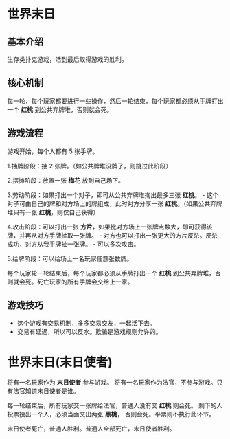 # 世界末日

## 基本介绍

生存类扑克游戏，活到最后取得游戏的胜利。

## 核心机制

每一轮，每个玩家都要进行一些操作，然后一轮结束，每个玩家都必须从手牌打出一个 **红桃** 到公共弃牌堆，否则就会死。

## 游戏流程

游戏开始，每个人都有 5 张手牌。

1.抽牌阶段：抽 2 张牌。（如公共牌堆没牌了，则跳过此阶段）

2.摆摊阶段：放置一张 **梅花** 放到自己场下。

3.劳动阶段：如果打出一个对子，即可从公共弃牌堆掏出最多三张 **红桃**。 - 这个对子可由自己的牌和对方场上的牌组成，此时对方分享一张 **红桃**。（如果公共弃牌堆只有一张 **红桃**，则仅自己获得）

4.攻击阶段：可以打出一张 **方片**，如果比对方场上一张牌点数大，即可获得该牌，并再从对方手牌抽取一张牌。 - 对方也可以打出一张更大的方片反杀。反杀成功，对方从我手牌抽一张牌。 - 可以多次攻击。

5.给牌阶段：可以给场上一名玩家任意张数牌。

每个玩家轮一轮结束后，每个玩家都必须从手牌打出一个 **红桃** 到公共弃牌堆，否则就会死。死亡玩家的所有手牌会交给上一家。

## 游戏技巧

- 这个游戏有交易机制，多多交易交友，一起活下去。
- 交易有延迟，所以可以反水。欺骗是游戏规则允许的。

# 世界末日(末日使者)

将有一名玩家作为 **末日使者** 参与游戏。
将有一名玩家作为法官，不参与游戏。只有法官知道末日使者是谁。

每一轮结束后，所有玩家交一张牌给法官，普通人没有交 **红桃** 则会死。
剩下的人投票投出一个人，必须当面交出两张 **黑桃**， 否则会死。平票则不执行此环节。

末日使者死亡，普通人胜利。普通人全部死亡，末日使者胜利。

